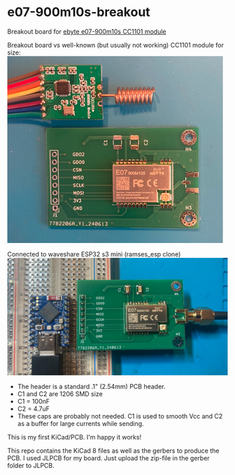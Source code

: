 # e07-900m10s-breakout

Breakout board for [ebyte e07-900m10s CC1101 module](https://www.ebyte.com/en/product-view-news.html?id=1567)

Breakout board vs well-known (but usually not working) CC1101 module for size:
![breakout board vs cc1101 module](breakout.png)

Connected to waveshare ESP32 s3 mini (ramses_esp clone)
![ramses_esp with esp32s3](breakout_esp32s3mini.png)

 - The header is a standard .1" (2.54mm) PCB header.
 - C1 and C2 are 1206 SMD size
 - C1 = 100nF
 - C2 = 4.7uF
 - These caps are probably not needed. C1 is used to smooth Vcc and C2 as a buffer for large currents while sending.

This is my first KiCad/PCB. I'm happy it works!

This repo contains the KiCad 8 files as well as the gerbers to produce the PCB.
I used JLPCB for my board. Just upload the zip-file in the gerber folder to JLPCB.
